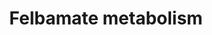---
annotations:
- id: PW:0000923
  parent: drug pathway
  type: Pathway Ontology
  value: nervous system drug pathway
- id: PW:0001229
  parent: classic metabolic pathway
  type: Pathway Ontology
  value: xenobiotic metabolic pathway
authors:
- Egonw
- Khanspers
- Mkutmon
- MaintBot
- Eweitz
description: CYP metabolism of felbamate.
last-edited: 2021-05-22
ndex: a13561b2-8b65-11eb-9e72-0ac135e8bacf
organisms:
- Homo sapiens
redirect_from:
- /index.php/Pathway:WP2816
- /instance/WP2816
- /instance/WP2816_r117724
revision: r117724
schema-jsonld:
- '@context': https://schema.org/
  '@id': https://wikipathways.github.io/pathways/WP2816.html
  '@type': Dataset
  creator:
    '@type': Organization
    name: WikiPathways
  description: CYP metabolism of felbamate.
  keywords:
  - 1.1.1.1
  - 1.2.1.5
  - 2-hydroxyfelbamate
  - 3-Hydroxy-2-phenylpropylcarbamate
  - 3-carbamoyl-2-phenylpropionaldehyde
  - 3-carbamoyl-2-phenylpropionic acid
  - CYP2E1
  - CYP3A4
  - Felbamate
  - atropaldehyde
  - p-hydroxyfelbamate
  license: CC0
  name: Felbamate metabolism
seo: CreativeWork
title: Felbamate metabolism
wpid: WP2816
---